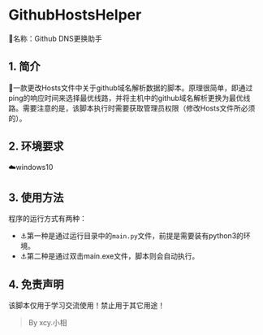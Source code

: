 # GithubHostsHelper
:rainbow:名称：Github DNS更换助手

## 1. 简介

:rainbow:一款更改Hosts文件中关于github域名解析数据的脚本。原理很简单，即通过ping的响应时间来选择最优线路，并将主机中的github域名解析更换为最优线路。需要注意的是，该脚本执行时需要获取管理员权限（修改Hosts文件所必须的）。

## 2. 环境要求

:cloud:windows10

## 3. 使用方法

程序的运行方式有两种：​​

- :anchor:第一种是通过运行目录中的`main.py`文件，前提是需要装有python3的环境。
- :anchor:第二种是通过双击main.exe文件，脚本则会自动执行。

## 4. 免责声明

该脚本仅用于学习交流使用！禁止用于其它用途！



> By xcy.小相



